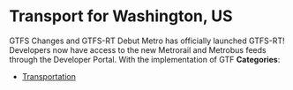 # Transport for Washington, US


GTFS Changes and GTFS-RT Debut Metro has officially launched GTFS-RT! Developers now have access to the new Metrorail and Metrobus feeds through the Developer Portal. With the implementation of GTF
**Categories**:

- [Transportation](https://github/awesome-apis/awesome-apis#transportation)



